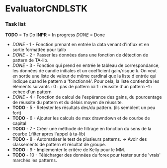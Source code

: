 # EvaluatorCNDLSTK

### Task list
__TODO__ = To Do
__INPR__ = In progress
_DONE_ = Done

* _DONE_ - 1 - Fonction prenant en entrée la data venant d'influx et en sortie formattée pour talib
* _DONE_ - 2 - Passer les données dans une fonction de détection de pattern de TA-lib.
* _DONE_ - 3 - Fonction qui prend en entrée le tableau de correspondance, les données de candle initiales et un coefficient gain/risque k.
On veut en sortie une liste de valeur de même cardinal que la liste d'entrée qui indique quand le pattern a 'fonctionné'.
Pour cela, la liste contiendra les éléments suivants :
   0 : pas de pattern ici
   1 : réussite d'un pattern
  -1 : echec d'un pattern
* _DONE_ - 4 - Fonction de calcul de l'espérance des gains, du pourcentage de réussite du pattern et du délais moyen de réussite.
* __TODO__ - 5 - Retester les résultats des/du pattern. (ils semblent un peu fort)
* __TODO__ - 6 - Ajouter les calculs de max drawndown et de courbe de capital
* __TODO__ - 7 - Créer une méthode de filtrage en fonction du sens de la courbe (.filter apres l'appel à ta-lib)
* __TODO__ - 8 - Automatiser le test de plusieurs patterns. -> Avoir des classements de pattern et résultat de groupe.
* __TODO__ - 9 - Implémenter le critère de Kelly pour le MM.
* __TODO__ - 10 - Télécharger des données du forex pour tester sur de 'vrais' marchés les patterns.


